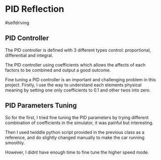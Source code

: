 # PID Reflection
#selfdriving

## PID Controller

The PID controller is defined with 3 different types control: proportional, differential and integral.

The PID controller using coefficients which allows the affects of each factors to be combined and output a good outcome.

Fine tuning a PID controller is an important and challenging problem in this project. Firstly, I use the way to understand each elements physical meaning by setting one only coefficients to 0.1 and other twos into zero.

## PID Parameters Tuning

So for the first, I tried fine tuning the PID parameters by trying different combination of coefficients in the simulator, it was painful but interesting.

Then I used twiddle python script provided in the previous class as a reference, and do slightly changed manually to make the car running smoothly.

However, I didnt have enough time to fine tune the higher speed mode.
